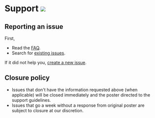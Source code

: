 # Support [![](https://isitmaintained.com/badge/resolution/portapps/skype-portable.svg)](https://isitmaintained.com/project/portapps/skype-portable)

## Reporting an issue

First,

* Read the [FAQ](http://portapps.github.io/doc/faq/).
* Search for [existing issues](https://github.com/portapps/skype-portable/issues?utf8=%E2%9C%93&q=).

If it did not help you, [create a new issue](https://github.com/portapps/skype-portable/issues).

## Closure policy

* Issues that don't have the information requested above (when applicable) will be closed immediately and the poster directed to the support guidelines.
* Issues that go a week without a response from original poster are subject to closure at our discretion.

